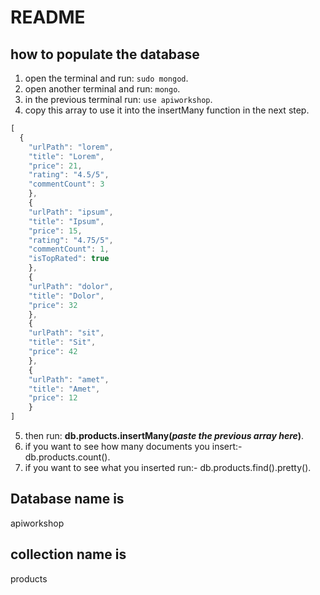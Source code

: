 
# README

## how to populate the database

1. open the terminal and run: `sudo mongod`.
2. open another terminal and run: `mongo`.
3. in the previous terminal run: `use apiworkshop`.
4. copy this array to use it into the insertMany function in the next step.
```javascript
[
  {
    "urlPath": "lorem",
    "title": "Lorem",
    "price": 21,
    "rating": "4.5/5",
    "commentCount": 3
    },
    {
    "urlPath": "ipsum",
    "title": "Ipsum",
    "price": 15,
    "rating": "4.75/5",
    "commentCount": 1,
    "isTopRated": true
    },
    {
    "urlPath": "dolor",
    "title": "Dolor",
    "price": 32
    },
    {
    "urlPath": "sit",
    "title": "Sit",
    "price": 42
    },
    {
    "urlPath": "amet",
    "title": "Amet",
    "price": 12
    }
]
```
5. then run: **db.products.insertMany(***paste the previous array here***)**.
6. if you want to see how many documents you insert:- db.products.count().
7. if you want to see what you inserted run:- db.products.find().pretty().

## Database name is 
apiworkshop

## collection name is 
products
